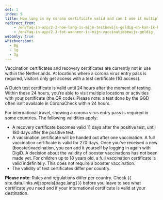 ```yaml
---
set: 1
index: 5
title: How long is my corona certificate valid and can I use it multiple times?	
redirect_from: 
    - /en/faq-in-app/2-2-hoe-lang-is-mijn-testbewijs-geldig-en-kan-ik-hem-meerdere-keren-gebruiken
    - /en/faq-in-app/2-3-tot-wanneer-is-mijn-vaccinatiebewijs-geldig
webonly: true
whichversion:
  - 0g
  - 1g
  - 3g
---
```

Vaccination certificates and recovery certificates are currently not in use within the Netherlands. At locations where a corona virus entry pass is required, visitors only get access with a test certificate (1G access).

A Dutch test certificate is valid until 24 hours after the moment of testing. Within these 24 hours, you’re able to visit multiple locations or activities with your certificate (the QR code). Please note: a test done by the GGD often isn’t available in CoronaCheck within 24 hours.

For international travel, showing a corona virus entry pass is required in some countries. The following validities apply:

- A recovery certificate becomes valid 11 days after the positive test, until 180 days after the positive test.
- A  vaccination certificate will be handed out after one vaccination. A full vaccination certificate is valid for 270 days. Once you’ve received a new (booster)vaccination, you can add it yourself by logging in again with DigiD. A decision about the validity of booster vaccinations has not been made yet. For children up to 18 years old, a full vaccination certificate is valid indefinitely. This does not require a booster vaccination.
- The validity of test certificates differ per country.

**Please note:** Rules and regulations differ per country. Check {{ site.data.links.wijsopreis[page.lang] }} before you leave to see what certificate you need and if your international certificate is valid at your destination.
